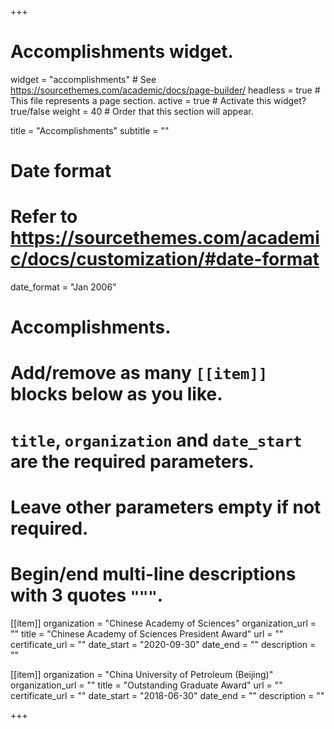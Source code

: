 +++
# Accomplishments widget.
widget = "accomplishments"  # See https://sourcethemes.com/academic/docs/page-builder/
headless = true  # This file represents a page section.
active = true  # Activate this widget? true/false
weight = 40  # Order that this section will appear.

title = "Accomplish&shy;ments"
subtitle = ""

# Date format
#   Refer to https://sourcethemes.com/academic/docs/customization/#date-format
date_format = "Jan 2006"

# Accomplishments.
#   Add/remove as many `[[item]]` blocks below as you like.
#   `title`, `organization` and `date_start` are the required parameters.
#   Leave other parameters empty if not required.
#   Begin/end multi-line descriptions with 3 quotes `"""`.

[[item]]
  organization = "Chinese Academy of Sciences"
  organization_url = ""
  title = "Chinese Academy of Sciences President Award"
  url = ""
  certificate_url = ""
  date_start = "2020-09-30"
  date_end = ""
  description = ""

[[item]]
  organization = "China University of Petroleum (Beijing)"
  organization_url = ""
  title = "Outstanding Graduate Award"
  url = ""
  certificate_url = ""
  date_start = "2018-06-30"
  date_end = ""
  description = ""

+++
